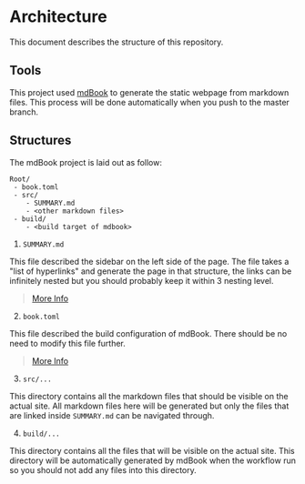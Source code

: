 # Architecture

This document describes the structure of this repository.

## Tools

This project used [mdBook](https://github.com/rust-lang/mdBook) to generate the static webpage from markdown files. This process will be done automatically when you push to the master branch.

## Structures

The mdBook project is laid out as follow:

```
Root/
 - book.toml
 - src/
    - SUMMARY.md
    - <other markdown files>
 - build/
    - <build target of mdbook>
```

1. `SUMMARY.md`

This file described the sidebar on the left side of the page. The file takes a "list of hyperlinks" and generate the page in that structure, the links can be infinitely nested but you should probably keep it within 3 nesting level.

> [More Info](https://rust-lang.github.io/mdBook/format/summary.html)

2. `book.toml`

This file described the build configuration of mdBook. There should be no need to modify this file further.

> [More Info](https://rust-lang.github.io/mdBook/format/config.html)

3. `src/...`

This directory contains all the markdown files that should be visible on the actual site. All markdown files here will be generated but only the files that are linked inside `SUMMARY.md` can be navigated through.

4. `build/...`

This directory contains all the files that will be visible on the actual site. This directory will be automatically generated by mdBook when the workflow run so you should not add any files into this directory.
